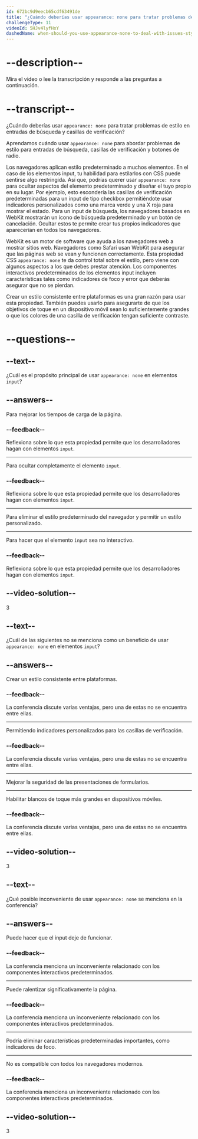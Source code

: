```yaml
---
id: 672bc9d9eecb65cdf63491de
title: "¿Cuándo deberías usar appearance: none para tratar problemas de estilo en entradas de búsqueda y casillas de verificación?"
challengeType: 11
videoId: 5HJv4lyfHxY
dashedName: when-should-you-use-appearance-none-to-deal-with-issues-styling-search-inputs-and-checkboxes
---
```


# --description--

Mira el video o lee la transcripción y responde a las preguntas a continuación.

# --transcript--

¿Cuándo deberías usar `appearance: none` para tratar problemas de estilo en entradas de búsqueda y casillas de verificación?

Aprendamos cuándo usar `appearance: none` para abordar problemas de estilo para entradas de búsqueda, casillas de verificación y botones de radio.

Los navegadores aplican estilo predeterminado a muchos elementos. En el caso de los elementos input, tu habilidad para estilarlos con CSS puede sentirse algo restringida. Así que, podrías querer usar `appearance: none` para ocultar aspectos del elemento predeterminado y diseñar el tuyo propio en su lugar. Por ejemplo, esto escondería las casillas de verificación predeterminadas para un input de tipo checkbox permitiéndote usar indicadores personalizados como una marca verde y una X roja para mostrar el estado. Para un input de búsqueda, los navegadores basados en WebKit mostrarán un ícono de búsqueda predeterminado y un botón de cancelación. Ocultar estos te permite crear tus propios indicadores que aparecerían en todos los navegadores.

WebKit es un motor de software que ayuda a los navegadores web a mostrar sitios web. Navegadores como Safari usan WebKit para asegurar que las páginas web se vean y funcionen correctamente. Esta propiedad CSS `appearance: none` te da control total sobre el estilo, pero viene con algunos aspectos a los que debes prestar atención. Los componentes interactivos predeterminados de los elementos input incluyen características tales como indicadores de foco y error que deberás asegurar que no se pierdan.

Crear un estilo consistente entre plataformas es una gran razón para usar esta propiedad. También puedes usarlo para asegurarte de que los objetivos de toque en un dispositivo móvil sean lo suficientemente grandes o que los colores de una casilla de verificación tengan suficiente contraste.

# --questions--

## --text--

¿Cuál es el propósito principal de usar `appearance: none` en elementos `input`?

## --answers--

Para mejorar los tiempos de carga de la página.

### --feedback--

Reflexiona sobre lo que esta propiedad permite que los desarrolladores hagan con elementos `input`.

---

Para ocultar completamente el elemento `input`.

### --feedback--

Reflexiona sobre lo que esta propiedad permite que los desarrolladores hagan con elementos `input`.

---

Para eliminar el estilo predeterminado del navegador y permitir un estilo personalizado.

---

Para hacer que el elemento `input` sea no interactivo.

### --feedback--

Reflexiona sobre lo que esta propiedad permite que los desarrolladores hagan con elementos `input`.

## --video-solution--

3

## --text--

¿Cuál de las siguientes no se menciona como un beneficio de usar `appearance: none` en elementos `input`?

## --answers--

Crear un estilo consistente entre plataformas.

### --feedback--

La conferencia discute varias ventajas, pero una de estas no se encuentra entre ellas.

---

Permitiendo indicadores personalizados para las casillas de verificación.

### --feedback--

La conferencia discute varias ventajas, pero una de estas no se encuentra entre ellas.

---

Mejorar la seguridad de las presentaciones de formularios.

---

Habilitar blancos de toque más grandes en dispositivos móviles.

### --feedback--

La conferencia discute varias ventajas, pero una de estas no se encuentra entre ellas.

## --video-solution--

3

## --text--

¿Qué posible inconveniente de usar `appearance: none` se menciona en la conferencia?

## --answers--

Puede hacer que el input deje de funcionar.

### --feedback--

La conferencia menciona un inconveniente relacionado con los componentes interactivos predeterminados.

---

Puede ralentizar significativamente la página.

### --feedback--

La conferencia menciona un inconveniente relacionado con los componentes interactivos predeterminados.

---

Podría eliminar características predeterminadas importantes, como indicadores de foco.

---

No es compatible con todos los navegadores modernos.

### --feedback--

La conferencia menciona un inconveniente relacionado con los componentes interactivos predeterminados.

## --video-solution--

3
